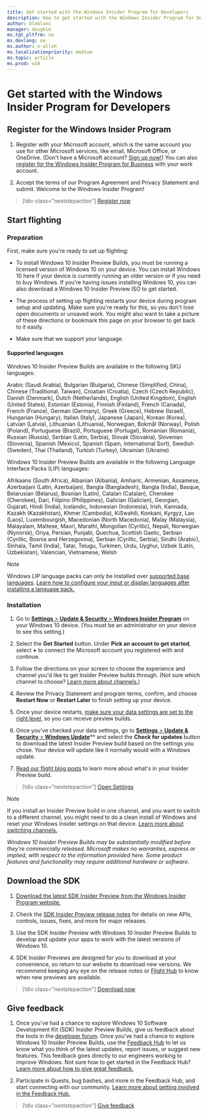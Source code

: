 ```yaml
---
title: Get started with the Windows Insider Program for Developers
description: How to get started with the Windows Insider Program for Developers
author: bleblanc
manager: dougkim
ms.tgt_pltfrm: na
ms.devlang: na
ms.author: v-allsh
ms.localizationpriority: medium
ms.topic: article
ms.prod: w10
---
```


# Get started with the Windows Insider Program for Developers

## Register for the Windows Insider Program

1. Register with your Microsoft account, which is the same account you use for other Microsoft services, like email, Microsoft Office, or OneDrive. (Don't have a Microsoft account? [Sign up now!](https://account.microsoft.com/account)) You can also [register for the Windows Insider Program for Business](https://docs.microsoft.com/windows-insider/business/register) with your work account.

2. Accept the terms of our Program Agreement and Privacy Statement and submit. Welcome to the Windows Insider Program!

> [!div class="nextstepaction"]
> [Register now](https://insider.windows.com/register)

## Start flighting

### Preparation

First, make sure you're ready to set up flighting:

- To install Windows 10 Insider Preview Builds, you must be running a licensed version of Windows 10 on your device. You can install Windows 10 here if your device is currently running an older version or if you need to buy Windows. If you're having issues installing Windows 10, you can also download a Windows 10 Insider Preview ISO to get started.

- The process of setting up flighting restarts your device during program setup and updating. Make sure you're ready for this, so you don't lose open documents or unsaved work. You might also want to take a picture of these directions or bookmark this page on your browser to get back to it easily.

- Make sure that we support your language.

#### Supported languages

Windows 10 Insider Preview Builds are available in the following SKU languages:

Arabic (Saudi Arabia), Bulgarian (Bulgaria), Chinese (Simplified, China), Chinese (Traditional, Taiwan), Croatian (Croatia), Czech (Czech Republic), Danish (Denmark), Dutch (Netherlands), English (United Kingdom), English (United States), Estonian (Estonia), Finnish (Finland), French (Canada), French (France), German (Germany), Greek (Greece), Hebrew (Israel), Hungarian (Hungary), Italian (Italy), Japanese (Japan), Korean (Korea), Latvian (Latvia), Lithuanian (Lithuania), Norwegian, Bokmål (Norway), Polish (Poland), Portuguese (Brazil), Portuguese (Portugal), Romanian (Romania), Russian (Russia), Serbian (Latin, Serbia), Slovak (Slovakia), Slovenian (Slovenia), Spanish (Mexico), Spanish (Spain, International Sort), Swedish (Sweden), Thai (Thailand), Turkish (Turkey), Ukrainian (Ukraine)

Windows 10 Insider Preview Builds are available in the following Language Interface Packs (LIP) languages:

Afrikaans (South Africa), Albanian (Albania), Amharic, Armenian, Assamese, Azerbaijani (Latin, Azerbaijan), Bangla (Bangladesh), Bangla (India), Basque, Belarusian (Belarus), Bosnian (Latin), Catalan (Catalan), Cherokee (Cherokee), Dari, Filipino (Philippines), Galician (Galician), Georgian, Gujarati, Hindi (India), Icelandic, Indonesian (Indonesia), Irish, Kannada, Kazakh (Kazakhstan), Khmer (Cambodia), KiSwahili, Konkani, Kyrgyz, Lao (Laos), Luxembourgish, Macedonian (North Macedonia), Malay (Malaysia), Malayalam, Maltese, Maori, Marathi, Mongolian (Cyrillic), Nepali, Norwegian (Nynorsk), Oriya, Persian, Punjabi, Quechua, Scottish Gaelic, Serbian (Cyrillic, Bosnia and Herzegovina), Serbian (Cyrillic, Serbia), Sindhi (Arabic), Sinhala, Tamil (India), Tatar, Telugu, Turkmen, Urdu, Uyghur, Uzbek (Latin, Uzbekistan), Valencian, Vietnamese, Welsh

> [!NOTE] 
> Windows LIP language packs can only be installed over [supported base languages](https://support.microsoft.com/help/14236). [Learn how to configure your input or display languages after installing a language pack.](https://support.microsoft.com/help/4027670/windows-10-add-and-switch-input-and-display-language-preferences)

### Installation

1. Go to [**Settings** > **Update & Security** > **Windows Insider Program**](https://aka.ms/WIPSettings) on your Windows 10 device. (You must be an administrator on your device to see this setting.)

2. Select the **Get Started** button. Under **Pick an account to get started**, select **+** to connect the Microsoft account you registered with and continue.

3. Follow the directions on your screen to choose the experience and channel you'd like to get Insider Preview builds through. (Not sure which channel to choose? [Learn more about channels.](https://docs.microsoft.com/windows-insider/flighting))

4. Review the Privacy Statement and program terms, confirm, and choose **Restart Now** or **Restart Later** to finish setting up your device.

5. Once your device restarts, [make sure your data settings are set to the right level](https://docs.microsoft.com/windows-insider/data-settings), so you can receive preview builds.

6. Once you've checked your data settings, go to [**Settings** > **Update & Security** > **Windows Update**](https://aka.ms/WIPWindowsUpdate)** and select the **Check for updates** button to download the latest Insider Preview build based on the settings you chose. Your device will update like it normally would with a Windows update.

7. [Read our flight blog posts](https://blogs.windows.com/windows-insider/) to learn more about what's in your Insider Preview build.

> [!div class="nextstepaction"]
> [Open Settings](https://aka.ms/WIPSettings)

> [!NOTE] 
> If you install an Insider Preview build in one channel, and you want to switch to a different channel, you might need to do a clean install of Windows and reset your Windows Insider settings on that device. [Learn more about switching channels.](https://docs.microsoft.com/windows-insider/flighting#switching-between-channels)

*Windows 10 Insider Preview Builds may be substantially modified before they're commercially released. Microsoft makes no warranties, express or implied, with respect to the information provided here. Some product features and functionality may require additional hardware or software.*

## Download the SDK

1. [Download the latest SDK Insider Preview from the Windows Insider Program website.](https://insider.windows.com/for-developers-getting-started#download)

2. Check the [SDK Insider Preview release notes](https://blogs.windows.com/windowsdeveloper/) for details on new APIs, controls, issues, fixes, and more for major releases.

3. Use the SDK Insider Preview with Windows 10 Insider Preview Builds to develop and update your apps to work with the latest versions of Windows 10.

4. SDK Insider Previews are designed for you to download at your convenience, so return to our website to download new versions. We recommend keeping any eye on the release notes or [Flight Hub](https://docs.microsoft.com/windows-insider/flight-hub/) to know when new previews are available.

> [!div class="nextstepaction"]
> [Download now](https://insider.windows.com/for-developers-getting-started#download)


## Give feedback

1. Once you've had a chance to explore Windows 10 Software Development Kit (SDK) Insider Preview Builds, give us feedback about the tools in the [developer forum](https://aka.ms/WIPDeveloperForum). Once you've had a chance to explore Windows 10 Insider Preview Builds, use the [Feedback Hub](https://aka.ms/WIPFeedbackHub) to let us know what you think of the latest updates, report issues, or suggest new features. This feedback goes directly to our engineers working to improve Windows. Not sure how to get started in the Feedback Hub? [Learn more about how to give great feedback.](https://docs.microsoft.com/windows-insider/feedback)

2. Participate in Quests, bug bashes, and more in the Feedback Hub, and start connecting with our community. [Learn more about getting involved in the Feedback Hub.](https://docs.microsoft.com/windows-insider/feedback)

> [!div class="nextstepaction"]
> [Give feedback](https://aka.ms/WIPFeedbackHub)
